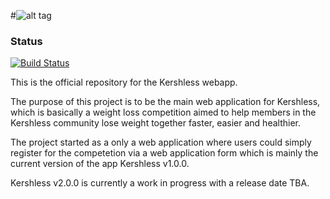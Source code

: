 #![alt tag](https://raw.githubusercontent.com/heshamMassoud/Kershless/master/Assets/Images/tab-logo.png)
### Status
[![Build Status](https://travis-ci.org/heshamMassoud/Kershless.svg?branch=develop)](https://travis-ci.org/heshamMassoud/Kershless.svg?branch=develop)

This is the official repository for the Kershless webapp.


The purpose of this project is to be the main web application for Kershless, which is basically a weight loss competition aimed to help members in the Kershless community lose weight together faster, easier and healthier.

The project started as a only a web application where users could simply register for the competetion via a web application form which is mainly the current version of the app Kershless v1.0.0.

Kershless v2.0.0 is currently a work in progress with a release date TBA.
